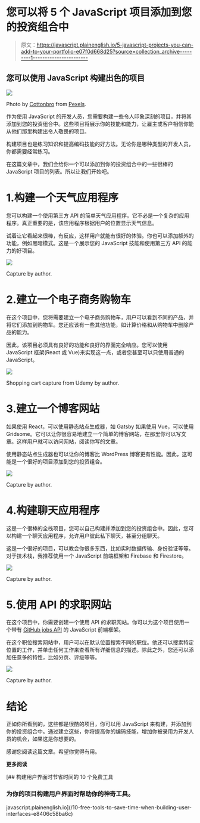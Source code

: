 # 您可以将 5 个 JavaScript 项目添加到您的投资组合中

> 原文：<https://javascript.plainenglish.io/5-javascript-projects-you-can-add-to-your-portfolio-e07f0d668d25?source=collection_archive---------1----------------------->

## 您可以使用 JavaScript 构建出色的项目

![](img/c4d703a91d487c841d77f77b2e353b04.png)

Photo by [Cottonbro](https://www.pexels.com/fr-fr/@cottonbro) from [Pexels](https://www.pexels.com/).

作为使用 JavaScript 的开发人员，您需要构建一些令人印象深刻的项目，并将其添加到您的投资组合中。这些项目将展示你的技能和能力，让雇主或客户相信你能从他们那里构建出令人敬畏的项目。

构建项目也是练习知识和提高编码技能的好方法。无论你是哪种类型的开发人员，你都需要经常练习。

在这篇文章中，我们会给你一个可以添加到你的投资组合中的一些很棒的 JavaScript 项目的列表。所以让我们开始吧。

# 1.构建一个天气应用程序

您可以构建一个使用第三方 API 的简单天气应用程序。它不必是一个复杂的应用程序。真正重要的是，该应用程序根据用户的位置显示天气信息。

试着让它看起来很棒，有反应，这样用户就能有很好的体验。你也可以添加额外的功能，例如黑暗模式。这是一个展示您的 JavaScript 技能和使用第三方 API 的能力的好项目。

![](img/26e25d2ad44bddab3e500fc506f24aca.png)

Capture by author.

# 2.建立一个电子商务购物车

在这个项目中，您将需要建立一个电子商务购物车，用户可以看到不同的产品，并将它们添加到购物车。您还应该有一些其他功能，如计算价格和从购物车中删除产品的能力。

因此，该项目必须具有良好的功能和良好的界面完全响应。您可以使用 JavaScript 框架(React 或 Vue)来实现这一点，或者您甚至可以只使用普通的 JavaScript。

![](img/9565c9f9da20022be304437bada119d3.png)

Shopping cart capture from Udemy by author.

# 3.建立一个博客网站

如果使用 React，可以使用静态站点生成器，如 Gatsby 如果使用 Vue，可以使用 Gridsome。它可以让你很容易地建立一个简单的博客网站，在那里你可以写文章。这样用户就可以访问网站，阅读你写的文章。

使用静态站点生成器也可以让你的博客比 WordPress 博客更有性能。因此，这可能是一个很好的项目添加到您的投资组合。

![](img/179bbac369b91bf3f0fbcce4e52b18d8.png)

Capture by author.

# 4.构建聊天应用程序

这是一个很棒的全栈项目，您可以自己构建并添加到您的投资组合中。因此，您可以构建一个聊天应用程序，允许用户彼此私下聊天，甚至分组聊天。

这是一个很好的项目，可以教会你很多东西，比如实时数据传输、身份验证等等。对于技术栈，我推荐使用一个 JavaScript 前端框架和 Firebase 和 Firestore。

![](img/d742bdbaf80a0c35214a79c7308320f1.png)

Capture by author.

# 5.使用 API 的求职网站

在这个项目中，你需要创建一个使用 API 的求职网站。你可以为这个项目使用一个带有 [GitHub jobs API](https://jobs.github.com/api) 的 JavaScript 前端框架。

在这个职位搜索网站中，用户可以在默认位置搜索不同的职位。他还可以搜索特定位置的工作，并单击任何工作来查看所有详细信息的描述。除此之外，您还可以添加任意多的特性，比如分页、评级等等。

![](img/e8bf5a031bf8940d595605bc0e41546b.png)

Capture by author.

# 结论

正如你所看到的，这些都是很酷的项目，你可以用 JavaScript 来构建，并添加到你的投资组合中。通过建立这些，你将提高你的编码技能，增加你被录用为开发人员的机会，如果这是你想要的。

感谢您阅读这篇文章。希望你觉得有用。

**更多阅读**

[](/10-free-tools-to-save-time-when-building-user-interfaces-e8406c58ba6c) [## 构建用户界面时节省时间的 10 个免费工具

### 为你的项目构建用户界面时帮助你的神奇工具。

javascript.plainenglish.io](/10-free-tools-to-save-time-when-building-user-interfaces-e8406c58ba6c)